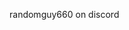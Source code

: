 randomguy660 on discord

<!---
Randomguy660/Randomguy660 is a ✨ special ✨ repository because its `README.md` (this file) appears on your GitHub profile.
You can click the Preview link to take a look at your changes.
--->